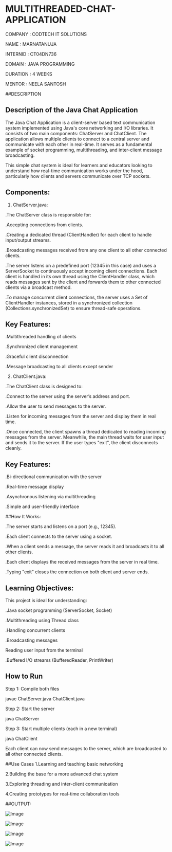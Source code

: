 # MULTITHREADED-CHAT-APPLICATION

COMPANY : CODTECH IT SOLUTIONS

NAME : MARNATANUJA

INTERNID : CT04DN736

DOMAIN : JAVA PROGRAMMING

DURATION : 4 WEEKS

MENTOR : NEELA SANTOSH

##DESCRIPTION

## Description of the Java Chat Application

The Java Chat Application is a client-server based text communication system implemented using Java's core networking and I/O libraries. It consists of two main components: ChatServer and ChatClient. The application allows multiple clients to connect to a central server and communicate with each other in real-time. It serves as a fundamental example of socket programming, multithreading, and inter-client message broadcasting.

This simple chat system is ideal for learners and educators looking to understand how real-time communication works under the hood, particularly how clients and servers communicate over TCP sockets.

## Components:

1. ChatServer.java:

.The ChatServer class is responsible for:

.Accepting connections from clients.

.Creating a dedicated thread (ClientHandler) for each client to handle input/output streams.

.Broadcasting messages received from any one client to all other connected clients.

.The server listens on a predefined port (12345 in this case) and uses a ServerSocket to continuously accept incoming client connections. Each client is handled in its own thread using the ClientHandler class, which reads messages sent by the client and forwards them to other connected clients via a broadcast method.

.To manage concurrent client connections, the server uses a Set of ClientHandler instances, stored in a synchronized collection (Collections.synchronizedSet) to ensure thread-safe operations.

## Key Features:

.Multithreaded handling of clients

.Synchronized client management

.Graceful client disconnection

.Message broadcasting to all clients except sender

2. ChatClient.java:
   
.The ChatClient class is designed to:

.Connect to the server using the server’s address and port.

.Allow the user to send messages to the server.

.Listen for incoming messages from the server and display them in real time.

.Once connected, the client spawns a thread dedicated to reading incoming messages from the server. Meanwhile, the main thread waits for user input and sends it to the server. If the user types "exit", the client disconnects cleanly.

## Key Features:

.Bi-directional communication with the server

.Real-time message display

.Asynchronous listening via multithreading

.Simple and user-friendly interface

##How It Works:

.The server starts and listens on a port (e.g., 12345).

.Each client connects to the server using a socket.

.When a client sends a message, the server reads it and broadcasts it to all other clients.

.Each client displays the received messages from the server in real time.

.Typing "exit" closes the connection on both client and server ends.

## Learning Objectives:

This project is ideal for understanding:

.Java socket programming (ServerSocket, Socket)

.Multithreading using Thread class

.Handling concurrent clients

.Broadcasting messages

Reading user input from the terminal

.Buffered I/O streams (BufferedReader, PrintWriter)

## How to Run
Step 1: Compile both files

javac ChatServer.java ChatClient.java

Step 2: Start the server

java ChatServer

Step 3: Start multiple clients (each in a new terminal)


java ChatClient

Each client can now send messages to the server, which are broadcasted to all other connected clients.

##Use Cases
1.Learning and teaching basic networking

2.Building the base for a more advanced chat system

3.Exploring threading and inter-client communication

4.Creating prototypes for real-time collaboration tools

##OUTPUT:

![Image](https://github.com/user-attachments/assets/1eaf2197-fea3-466d-b11c-38841d9343c2)

![Image](https://github.com/user-attachments/assets/daa14a76-2320-43e8-b55e-ab8de88d27ee)

![Image](https://github.com/user-attachments/assets/5eb8a165-7985-4686-b0c8-baf18b7ab8e5)

![Image](https://github.com/user-attachments/assets/743dd20b-f10b-4f5c-ad9d-6913d916733f)


